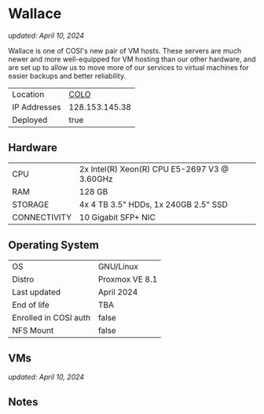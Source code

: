 # Wallace

_updated: April 10, 2024_

Wallace is one of COSI's new pair of VM hosts. These servers are much newer
and more well-equipped for VM hosting than our other hardware, and are set up to
allow us to move more of our services to virtual machines for easier backups
and better reliability.

| | |
| :--- | :--- |
| Location | [COLO](../racks.md#colo)
| IP Addresses | 128.153.145.38
| Deployed | true

## Hardware

| | |
| :--- | :--- |
| CPU | 2x Intel(R) Xeon(R) CPU E5-2697 V3 @ 3.60GHz
| RAM | 128 GB
| STORAGE | 4x 4 TB 3.5" HDDs, 1x 240GB 2.5" SSD
| CONNECTIVITY | 10 Gigabit SFP+ NIC

## Operating System

| | |
| :--- | :--- |
| OS | GNU/Linux
| Distro | Proxmox VE 8.1
| Last updated | April 2024
| End of life | TBA
| Enrolled in COSI auth | false
| NFS Mount | false

## VMs

_updated: April 10, 2024_

## Notes
